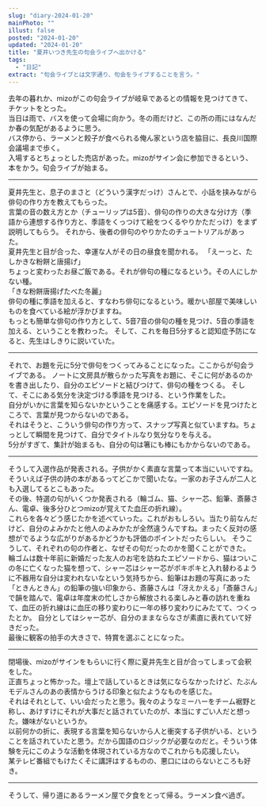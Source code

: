 ```yaml
---
slug: "diary-2024-01-20"
mainPhoto: ""
illust: false
posted: "2024-01-20"
updated: "2024-01-20"
title: "夏井いつき先生の句会ライブへ出かける"
tags:
  - "日記"
extract: "句会ライブとは文字通り、句会をライブすることを言う。"
---
```


去年の暮れか、mizoがこの句会ライブが岐阜であるとの情報を見つけてきて、チケットをとった。  
当日は雨で、バスを使って会場に向かう。冬の雨だけど、この所の雨にはなんだか春の気配があるように思う。  
バス停から、ラーメンと餃子が食べられる俺ん家という店を脇目に、長良川国際会議場まで歩く。  
入場するとちょっとした売店があった。mizoがサイン会に参加できるという、本をかう。句会ライブが始まる。

---

夏井先生と、息子のまさと（どういう漢字だっけ）さんとで、小話を挟みながら俳句の作り方を教えてもらった。  
言葉の音の数え方とか（チューリップは5音）、俳句の作りの大きな分け方（季語から連想する作り方と、季語をくっつけて絵をつくるやりかただっけ）をまず説明してもらう。 
それから、後者の俳句のやりかたのチュートリアルがあった。  
夏井先生と目が合った、幸運な人がその日の昼食を聞かれる。
「えーっと、たしかきな粉餅と唐揚げ」  
ちょっと変わったお昼ご飯である。それが俳句の種になるという。その人にしかない種。  
「きな粉餅唐揚げたべた冬麗」  
俳句の種に季語を加えると、すなわち俳句になるという。暖かい部屋で美味しいものを食べている絵が浮かびますね。  
もっとも簡単な俳句の作り方として、5音7音の俳句の種を見つけ、5音の季語を加える、ということを教わった。 
そして、これを毎日5分すると認知症予防になると、先生はしきりに説いていた。

---

それで、お題を元に5分で俳句をつくってみることになった。ここからが句会ライブである。 
ノートに文房具が散らかった写真をお題に、そこに何があるのかを書き出したり、自分のエピソードと結びつけて、俳句の種をつくる。
そして、そこにある気分を決定づける季語を見つける、という作業をした。  
自分がいかに言葉を知らないかということを痛感する。エピソードを見つけたところで、言葉が見つからないのである。  
それはそうと、こういう俳句の作り方って、スナップ写真と似ていますね。ちょっとして瞬間を見つけて、自分でタイトルなり気分なりを与える。  
5分がすぎて、集計が始まるも、自分の句は箸にも棒にもかからないのである。

---

そうして入選作品が発表される。子供がかく素直な言葉って本当にいいですね。そういえば子供の詩の本があるってどこかで聞いたな。一家のお子さんが二人とも入選してるとこもあった。  
その後、特選の句がいくつか発表される（輪ゴム、猫、シャー芯、鉛筆、斎藤さん、電卓、後多分ひとつmizoが覚えてた血圧の折れ線）。  
これらを各々どう感じたかを述べていった。これがおもしろい。当たり前なんだけど、自分のよみかたと他人のよみかたが全然違うんですね。まったく反対の感想がでるような広がりがあるかどうかも評価のポイントだったらしい。
そうこうして、それぞれの句の作者と、なぜその句だったのかを聞くことができた。
輪ゴムは数十年前に新婚だった友人のお宅を訪ねたエピソードから、猫はついこの冬に亡くなった猫を想って、シャー芯はシャー芯がポキポキと入れ替わるように不器用な自分は変われないなという気持ちから、鉛筆はお題の写真にあった「ときんときん」の鉛筆の強い印象から、斎藤さんは「冴えかえる」「斎藤さん」で韻を踏んで、電卓は年度末の忙しさから解放される楽しみと春の訪れを重ねて、血圧の折れ線はに血圧の移り変わりに一年の移り変わりにみたてて、つくったとか。
自分としてはシャー芯が、自分のままならなさが素直に表れていて好きだった。  
最後に観客の拍手の大きさで、特賞を選ぶことになった。

---

閉場後、mizoがサインをもらいに行く際に夏井先生と目が合ってしまって会釈をした。  
正直ちょっと怖かった。壇上で話しているときは気にならなかったけど、たぶんモデルさんのあの表情からうける印象と似たようなものを感じた。  
それはそれとして、いい会だったと思う。我々のようなミーハーをチーム裾野と称し、あけすけにそれが大事だと話されていたのが、本当にすごい人だと想った。嫌味がないというか。  
以前何かの折に、表現する言葉を知らないから人と衝突する子供がいる、ということを話されていたと思う。だから国語のロジックが必要なのだと。そういう体験を元にこのような活動を体現されている方なのでこれからも応援したい。  
某テレビ番組でもけたくそに講評はするものの、悪口にはのらないところも好き。

---

そうして、帰り道にあるラーメン屋で夕食をとって帰る。ラーメン食べ過ぎ。
